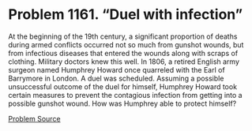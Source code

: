 # Problem 1161. “Duel with infection”

At the beginning of the 19th century, a significant proportion of deaths during armed conflicts occurred not so much from gunshot wounds, but from infectious diseases that entered the wounds along with scraps of clothing. Military doctors knew this well. In 1806, a retired English army surgeon named Humphrey Howard once quarreled with the Earl of Barrymore in London. A duel was scheduled. Assuming a possible unsuccessful outcome of the duel for himself, Humphrey Howard took certain measures to prevent the contagious infection from getting into a possible gunshot wound. How was Humphrey able to protect himself?

[Problem Source](https://www.trizland.ru/tasks/5612/)